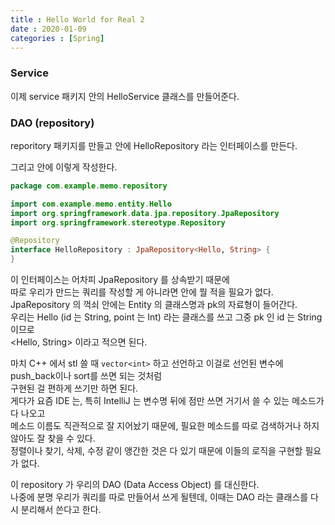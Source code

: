 ```yaml
---
title : Hello World for Real 2
date : 2020-01-09
categories : [Spring]
---
```


### Service

이제 service 패키지 안의 HelloService 클래스를 만들어준다.  



### DAO (repository)

reporitory 패키지를 만들고 안에 HelloRepository 라는 인터페이스를 만든다.  

그리고 안에 이렇게 작성한다.  

```kotlin
package com.example.memo.repository

import com.example.memo.entity.Hello
import org.springframework.data.jpa.repository.JpaRepository
import org.springframework.stereotype.Repository

@Repository
interface HelloRepository : JpaRepository<Hello, String> {      
}
```

이 인터페이스는 어차피 JpaRepository 를 상속받기 때문에  
따로 우리가 만드는 쿼리를 작성할 게 아니라면 안에 뭘 적을 필요가 없다.  
JpaRepository 의 꺽쇠 안에는 Entity 의 클래스명과 pk의 자료형이 들어간다.  
우리는 Hello (id 는 String, point 는 Int) 라는 클래스를 쓰고 그중 pk 인 id 는 String 이므로  
<Hello, String> 이라고 적으면 된다.  

마치 C++ 에서 stl 쓸 때 `vector<int>` 하고 선언하고 이걸로 선언된 변수에 push_back이나 sort를 쓰면 되는 것처럼  
구현된 걸 편하게 쓰기만 하면 된다.  
게다가 요즘 IDE 는, 특히 IntelliJ 는 변수명 뒤에 점만 쓰면 거기서 쓸 수 있는 메소드가 다 나오고  
메소드 이름도 직관적으로 잘 지어놨기 때문에, 필요한 메소드를 따로 검색하거나 하지 않아도 잘 찾을 수 있다.  
정렬이나 찾기, 삭제, 수정 같이 앵간한 것은 다 있기 때문에 이들의 로직을 구현할 필요가 없다.  

이 repository 가 우리의 DAO (Data Access Object) 를 대신한다.  
나중에 분명 우리가 쿼리를 따로 만들어서 쓰게 될텐데, 이때는 DAO 라는 클래스를 다시 분리해서 쓴다고 한다.  

